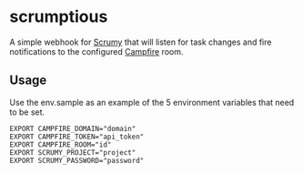 # scrumptious

A simple webhook for [Scrumy](http://apidoc.scrumy.com/wiki/show/Webhooks "Scrumy web hooks api") that will listen for task changes and fire notifications to the configured [Campfire](http://campfirenow.com/) room.

## Usage

Use the env.sample as an example of the 5 environment variables that need to be set.

```EXPORT CAMPFIRE_DOMAIN="domain"```  
```EXPORT CAMPFIRE_TOKEN="api_token"```  
```EXPORT CAMPFIRE_ROOM="id"```  
```EXPORT SCRUMY_PROJECT="project"```  
```EXPORT SCRUMY_PASSWORD="password"```  


